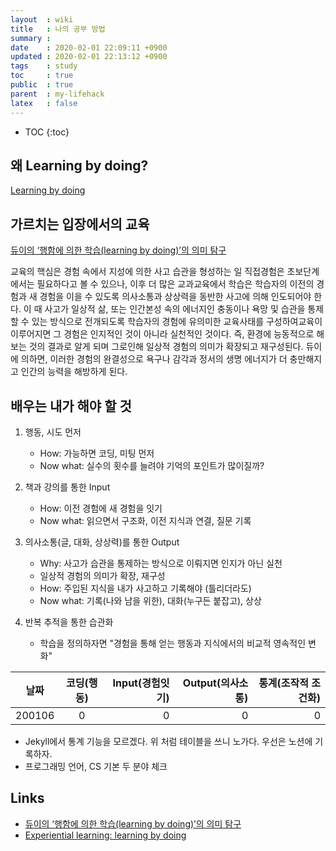 ```yaml
---
layout  : wiki
title   : 나의 공부 방법
summary : 
date    : 2020-02-01 22:09:11 +0900
updated : 2020-02-01 22:13:12 +0900
tags    : study
toc     : true
public  : true
parent  : my-lifehack
latex   : false
---
```

* TOC
{:toc}

## 왜 Learning by doing?
[Learning by doing]([https://www.youtube.com/watch?v=g0O6VAbnDt8](https://www.youtube.com/watch?v=g0O6VAbnDt8))

## 가르치는 입장에서의 교육
[듀이의 ‘행함에 의한 학습(learning by doing)’의 의미 탐구]([http://www.newnonmun.com/article=187974](http://www.newnonmun.com/article=187974))

교육의 핵심은 경험 속에서 지성에 의한 사고 습관을 형성하는 일
직접경험은 초보단계에서는 필요하다고 볼 수 있으나, 이후 더 많은 교과교육에서 학습은 학습자의 이전의 경험과 새 경험을 이을 수 있도록 의사소통과 상상력을 동반한 사고에 의해 인도되어야 한다.
이 때 사고가 일상적 삶, 또는 인간본성 속의 에너지인 충동이나 욕망 및 습관을 통제할 수 있는 방식으로 전개되도록 학습자의 경험에 유의미한 교육사태를 구성하여교육이 이루어지면 그 경험은 인지적인 것이 아니라 실천적인 것이다.
즉, 환경에 능동적으로 해보는 것의 결과로 알게 되며 그로인해 일상적 경험의 의미가 확장되고 재구성된다. 듀이에 의하면, 이러한 경험의 완결성으로 욕구나 감각과 정서의 생명 에너지가 더 충만해지고 인간의 능력을 해방하게 된다. 

## 배우는 내가 해야 할 것

1. 행동, 시도 먼저

    * How: 가능하면 코딩, 미팅 먼저
    * Now what: 실수의 횟수를 늘려야 기억의 포인트가 많이질까?

3. 책과 강의를 통한 Input 

    * How: 이전 경험에 새 경험을 잇기
    * Now what: 읽으면서 구조화, 이전 지식과 연결, 질문 기록

4. 의사소통(글, 대화, 상상력)를 통한 Output

    * Why: 사고가 습관을 통제하는 방식으로 이뤄지면 인지가 아닌 실천
    * 일상적 경험의 의미가 확장, 재구성
    * How: 주입된 지식을 내가 사고하고 기록해야 (틀리더라도)
    * Now what: 기록(나와 남을 위한), 대화(누구든 붙잡고), 상상

5. 반복 추적을 통한 습관화
    - 학습을 정의하자면 "경험을 통해 얻는 행동과 지식에서의 비교적 영속적인 변화"


| 날짜           | 코딩(행동)    | Input(경험잇기)  |  Output(의사소통) | 통계(조작적 조건화) |
| ------------- |:-----------:| -------------:| -----:| -----:|
| 200106      | 0 | 0 | 0 | 0 |

* Jekyll에서 통계 기능을 모르겠다. 위 처럼 테이블을 쓰니 노가다. 우선은 노션에 기록하자.
* 프로그래밍 언어, CS 기본 두 분야 체크


## Links

* [듀이의 ‘행함에 의한 학습(learning by doing)’의 의미 탐구]([http://www.newnonmun.com/article=187974](http://www.newnonmun.com/article=187974))
* [Experiential learning: learning by doing]([https://opentextbc.ca/teachinginadigitalage/chapter/4-4-models-for-teaching-by-doing/](https://opentextbc.ca/teachinginadigitalage/chapter/4-4-models-for-teaching-by-doing/))
